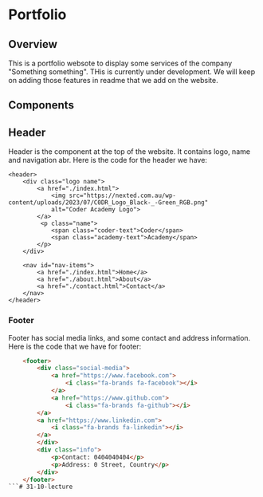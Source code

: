 # Portfolio

## Overview
This is a portfolio websote to display some services of the company "Something something". THis is currently under development. We will keep on adding those features in readme that we add on the website. 


## Components

## Header
Header is the component at the top of the website. It contains logo, name and navigation abr. 
Here is the code for the header we have:
```
<header>
    <div class="logo name">
        <a href="./index.html">
            <img src="https://nexted.com.au/wp-content/uploads/2023/07/C0DR_Logo_Black-_-Green_RGB.png"
            alt="Coder Academy Logo">
        </a>
         <p class="name">
            <span class="coder-text">Coder</span>
            <span class="academy-text">Academy</span>
        </p>
    </div>

    <nav id="nav-items">
        <a href="./index.html">Home</a>
        <a href="./about.html">About</a>
        <a href="./contact.html">Contact</a>
    </nav>
</header>
```

### Footer
Footer has social media links, and some contact and address information.
Here is the code that we have for footer:
```html
    <footer>
        <div class="social-media">
            <a href="https://www.facebook.com">
                <i class="fa-brands fa-facebook"></i>
            </a>
            <a href="https://www.github.com">
                <i class="fa-brands fa-github"></i>
        </a>
        <a href="https://www.linkedin.com">
            <i class="fa-brands fa-linkedin"></i>
        </a>
        </div>
        <div class="info">
            <p>Contact: 0404040404</p>
            <p>Address: 0 Street, Country</p>
        </div>
    </footer>
```# 31-10-lecture
